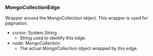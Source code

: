 ### MongoCollectionEdge
Wrapper around the MongoCollection object. This wrapper is used for pagination.

- cursor: System.String
  - String used to identify this edge.
- node: MongoCollection
  - The actual MongoCollection object wrapped by this edge.
